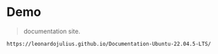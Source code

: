 # Demo

> documentation site.

```html
https://leonardojulius.github.io/Documentation-Ubuntu-22.04.5-LTS/
```
